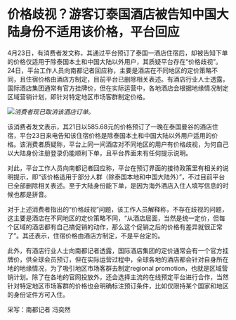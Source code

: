 # 价格歧视？游客订泰国酒店被告知中国大陆身份不适用该价格，平台回应

4月23日，有消费者发文称，其通过平台预订了泰国一酒店住宿后，却被告知下单的价格仅适用于除泰国本土和中国大陆以外用户，其质疑平台存在“价格歧视”。24日，平台工作人员向南都记者回应称，主要是酒店在不同地区的定价策略不同，且住宿价格由酒店方制定，目前平台已删除相关表述。有酒店行业人士透露，国际酒店集团通常有官方挂牌价，但在实际运营中，各地酒店会根据地缘情况制定区域营销计划，即针对特定地区市场客群制定价格。

![](https://inews.gtimg.com/om_bt/OhPllfgHxtjmEJOtb1LKXYwQ4Ig7QvOrdQr_OcYaGRfHEAA/1000)_消费者现已取消该酒店订单。_

该消费者发文表示，其21日以585.68元的价格预订了一晚在泰国曼谷的酒店住宿，平台23日来电告知该住宿价格是除泰国本土和中国大陆以外用户适用的价格。该消费者质疑称，平台上同一间酒店对不同地区的用户有价格歧视，为何自己以大陆身份注册登录仍能顺利下单，且平台界面未有任何提示说明。

对此，平台工作人员向南都记者回应称，平台在预订界面的接待政策里有相关的说明提示，即“该价格适用于部分人群（除泰国本地和中国大陆外）”，不过目前平台已全部删除相关表述。至于大陆身份能下单，是因为海外酒店入住人填写信息的时候也都是拼音。

对于上述消费者指出的“价格歧视”问题，该工作人员解释称，不存在歧视的问题，这主要是酒店在不同地区的定价策略不同，“从酒店层面，当然是统一定价，但每个区域的酒店都有自己搞促销的动作，那么这个促销之后的价格有差异就很正常了”。其还表示，住宿价格由酒店方制定，不是平台定的。

此外，有酒店行业人士向南都记者透露，国际酒店集团的定价通常会有一个官方挂牌价，供全球会员预订，但在实际运营过程中，全球各地的酒店都会针对自身所在地的地缘情况，为了吸引地区市场客群去制定regional
promotion，也就是区域营销计划。除了在各地的官网投放外，还会选择主流的在线预定平台进行合作，当然针对特定地区市场客群的价格也会明确标注预订条件，比如仅限持某个国家和地区的身份证件方可入住。

采写：南都记者 冯奕然

